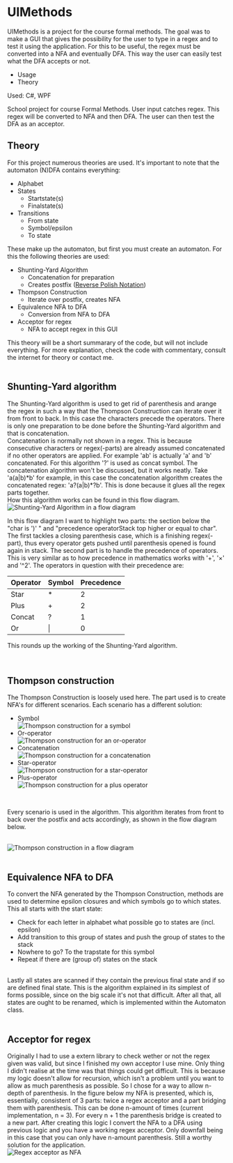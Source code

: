 # UIMethods

UIMethods is a project for the course formal methods. The goal was to make a GUI that gives the possibility for the user to type in a regex and to test it using the application. For this to be useful, the regex must be converted into a NFA and eventually DFA. This way the user can easily test what the DFA accepts or not. 

* Usage
* Theory

Used: C#, WPF

School project for course Formal Methods.
User input catches regex. This regex will be converted to NFA and then DFA. The user can then test the DFA as an acceptor.

## Theory
For this project numerous theories are used. It's important to note that the automaton (N)DFA contains everything:
* Alphabet
* States
    * Startstate(s)
    * Finalstate(s)
* Transitions
    * From state
    * Symbol/epsilon
    * To state

These make up the automaton, but first you must create an automaton. For this the following theories are used:
* Shunting-Yard Algorithm
    * Concatenation for preparation
    * Creates postfix ([Reverse Polish Notation](https://en.wikipedia.org/wiki/Reverse_Polish_notation))
* Thompson Construction
    * Iterate over postfix, creates NFA
* Equivalence NFA to DFA
    * Conversion from NFA to DFA
* Acceptor for regex
    * NFA to accept regex in this GUI

This theory will be a short summarary of the code, but will not include everything. For more explanation, check the code with commentary, consult the internet for theory or contact me.
<br/>
<br/>

## Shunting-Yard algorithm
The Shunting-Yard algorithm is used to get rid of parenthesis and arange the regex in such a way that the Thompson Construction can iterate over it from front to back. In this case the characters precede the operators. There is only one preparation to be done before the Shunting-Yard algorithm and that is concatenation. <br/>
Concatenation is normally not shown in a regex. This is because consecutive characters or regex(-parts) are already assumed concatenated if no other operators are applied. For example 'ab' is actually 'a' and 'b' concatenated. For this algorithm '?' is used as concat symbol. The concatenation algorithm won't be discussed, but it works neatly.
Take 'a(a|b)\*b' for example, in this case the concatenation algorithm creates the concatenated regex: 'a?(a|b)\*?b'. This is done because it glues all the regex parts together.<br/>
How this algorithm works can be found in this flow diagram.
<br/>
<img src="shuntingyardalgoritme.jpg" alt="Shunting-Yard Algorithm in a flow diagram"/>
<br/>

In this flow diagram I want to highlight two parts: the section below the "char is ')' " and "precedence operatorStack top higher or equal to char". The first tackles a closing parenthesis case, which is a finishing regex(-part), thus every operator gets pushed until parenthesis opened is found again in stack. The second part is to handle the precedence of operators. This is very similar as to how precedence in mathematics works with '+', '×' and '^2'. The operators in question with their precedence are:

| Operator | Symbol | Precedence |
| -------- | ------ | ---------- |
| Star | * | 2 |
| Plus | + | 2 |
| Concat | ? | 1 |
| Or | \| | 0 |

This rounds up the working of the Shunting-Yard algorithm.

<br/>

## Thompson construction
The Thompson Construction is loosely used here. The part used is to create NFA's for different scenarios. Each scenario has a different solution:
* Symbol
<br/><img src="TC-symbol.jpg" alt="Thompson construction for a symbol">
* Or-operator
<br/><img src="TC-or.jpg" alt="Thompson construction for an or-operator">
* Concatenation
<br/><img src="TC-concat.jpg" alt="Thompson construction for a concatenation">
* Star-operator
<br/><img src="TC-star.jpg" alt="Thompson construction for a star-operator">
* Plus-operator
<br/><img src="TC-plus.jpg" alt="Thompson construction for a plus operator">
<br/>

Every scenario is used in the algorithm. This algorithm iterates from front to back over the postfix and acts accordingly, as shown in the flow diagram below. 

<br/>
<img src="constructthompson.jpg" alt="Thompson construction in a flow diagram"/>
<br/>
<br/>

## Equivalence NFA to DFA
To convert the NFA generated by the Thompson Construction, methods are used to determine epsilon closures and which symbols go to which states. This all starts with the start state:
* Check for each letter in alphabet what possible go to states are (incl. epsilon)
* Add transition to this group of states and push the group of states to the stack
* Nowhere to go? To the trapstate for this symbol
* Repeat if there are (group of) states on the stack

<br/>
Lastly all states are scanned if they contain the previous final state and if so are defined final state. This is the algorithm explained in its simplest of forms possible, since on the big scale it's not that difficult. After all that, all states are ought to be renamed, which is implemented within the Automaton class.

<br/>
<br/>

## Acceptor for regex
Originally I had to use a extern library to check wether or not the regex given was valid, but since I finished my own acceptor I use mine. Only thing I didn't realise at the time was that things could get difficult. This is because my logic doesn't allow for recursion, which isn't a problem until you want to allow as much parenthesis as possible. So I chose for a way to allow n-depth of parenthesis. In the figure below my NFA is presented, which is, essentially, consistent of 3 parts: twice a regex acceptor and a part bridging them with parenthesis. This can be done n-amount of times (current implementation, n = 3). For every n + 1 the parenthesis bridge is created to a new part. After creating this logic I convert the NFA to a DFA using previous logic and you have a working regex acceptor. Only downfall being in this case that you can only have n-amount parenthesis. Still a worthy solution for the application.
<br/>
<img src="regexacceptor.jpg" alt="Regex acceptor as NFA">